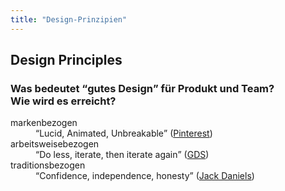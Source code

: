 ```yaml
---
title: "Design-Prinzipien"
---
```

## Design Principles

### Was bedeutet <q>gutes Design</q> für Produkt und Team?<br>Wie wird es erreicht?

<dl>
    <dt>markenbezogen</dt>
    <dd><q>Lucid, Animated, Unbreakable</q> (<a href="https://www.pinterest.com" target="_blank" rel="noopener nofollow">Pinterest</a>)</dd>
    <dt>arbeitsweisebezogen</dt>
    <dd><q>Do less, iterate, then iterate again</q> (<a href="https://gds.blog.gov.uk" target="_blank" rel="noopener nofollow">GDS</a>)</dd>
    <dt>traditionsbezogen</dt>
    <dd><q>Confidence, independence, honesty</q> (<a href="https://www.jackdaniels.com" target="_blank" rel="noopener nofollow">Jack Daniels</a>)</dd>
</dl>

